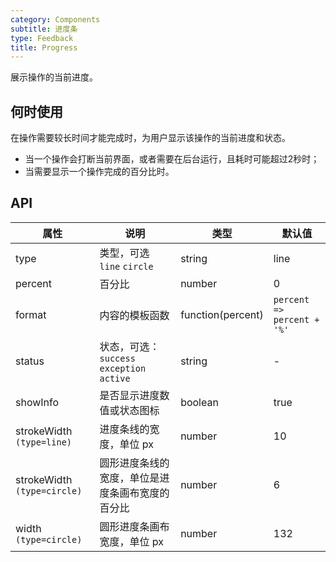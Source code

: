 ```yaml
---
category: Components
subtitle: 进度条
type: Feedback
title: Progress
---
```


展示操作的当前进度。

## 何时使用

在操作需要较长时间才能完成时，为用户显示该操作的当前进度和状态。

- 当一个操作会打断当前界面，或者需要在后台运行，且耗时可能超过2秒时；
- 当需要显示一个操作完成的百分比时。


## API

| 属性      | 说明           | 类型     | 默认值         |
|----------|---------------|----------|---------------|
| type     | 类型，可选 `line` `circle` | string   | line      |
| percent  | 百分比 | number | 0 |
| format   | 内容的模板函数 | function(percent)   | `percent => percent + '%'` |
| status   | 状态，可选：`success` `exception` `active` | string   | - |
| showInfo | 是否显示进度数值或状态图标 | boolean | true  |
| strokeWidth `(type=line)` | 进度条线的宽度，单位 px | number | 10 |
| strokeWidth `(type=circle)` | 圆形进度条线的宽度，单位是进度条画布宽度的百分比 | number | 6 |
| width `(type=circle)` | 圆形进度条画布宽度，单位 px | number | 132 |
